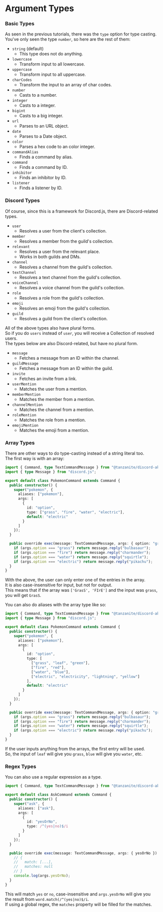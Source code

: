 <!-- markdownlint-disable MD001 -->

# Argument Types

### Basic Types

As seen in the previous tutorials, there was the `type` option for type casting.  
You've only seen the type `number`, so here are the rest of them:

- `string` (default)
  - This type does not do anything.
- `lowercase`
  - Transform input to all lowercase.
- `uppercase`
  - Transform input to all uppercase.
- `charCodes`
  - Transform the input to an array of char codes.
- `number`
  - Casts to a number.
- `integer`
  - Casts to a integer.
- `bigint`
  - Casts to a big integer.
- `url`
  - Parses to an URL object.
- `date`
  - Parses to a Date object.
- `color`
  - Parses a hex code to an color integer.
- `commandAlias`
  - Finds a command by alias.
- `command`
  - Finds a command by ID.
- `inhibitor`
  - Finds an inhibitor by ID.
- `listener`
  - Finds a listener by ID.

### Discord Types

Of course, since this is a framework for Discord.js, there are Discord-related types.

- `user`
  - Resolves a user from the client's collection.
- `member`
  - Resolves a member from the guild's collection.
- `relevant`
  - Resolves a user from the relevant place.
  - Works in both guilds and DMs.
- `channel`
  - Resolves a channel from the guild's collection.
- `textChannel`
  - Resolves a text channel from the guild's collection.
- `voiceChannel`
  - Resolves a voice channel from the guild's collection.
- `role`
  - Resolves a role from the guild's collection.
- `emoji`
  - Resolves an emoji from the guild's collection.
- `guild`
  - Resolves a guild from the client's collection.

All of the above types also have plural forms.  
So if you do `users` instead of `user`, you will receive a Collection of resolved users.  
The types below are also Discord-related, but have no plural form.

- `message`
  - Fetches a message from an ID within the channel.
- `guildMessage`
  - Fetches a message from an ID within the guild.
- `invite`
  - Fetches an invite from a link.
- `userMention`
  - Matches the user from a mention.
- `memberMention`
  - Matches the member from a mention.
- `channelMention`
  - Matches the channel from a mention.
- `roleMention`
  - Matches the role from a mention.
- `emojiMention`
  - Matches the emoji from a mention.

### Array Types

There are other ways to do type-casting instead of a string literal too.  
The first way is with an array:

```ts
import { Command, type TextCommandMessage } from "@tanzanite/discord-akairo";
import { type Message } from "discord.js";

export default class PokemonCommand extends Command {
  public constructor() {
    super("pokemon", {
      aliases: ["pokemon"],
      args: [
        {
          id: "option",
          type: ["grass", "fire", "water", "electric"],
          default: "electric"
        }
      ]
    });
  }

  public override exec(message: TextCommandMessage, args: { option: "grass" | "fire" | "water" | "electric" }): Promise<Message> {
    if (args.option === "grass") return message.reply("bulbasaur");
    if (args.option === "fire") return message.reply("charmander");
    if (args.option === "water") return message.reply("squirtle");
    if (args.option === "electric") return message.reply("pikachu");
  }
}
```

With the above, the user can only enter one of the entries in the array.  
It is also case-insensitive for input, but not for output.  
This means that if the array was `['GrasS', 'FIrE']` and the input was `grass`, you will get `GrasS`.

You can also do aliases with the array type like so:

```ts
import { Command, type TextCommandMessage } from "@tanzanite/discord-akairo";
import { type Message } from "discord.js";

export default class PokemonCommand extends Command {
  public constructor() {
    super("pokemon", {
      aliases: ["pokemon"],
      args: [
        {
          id: "option",
          type: [
            ["grass", "leaf", "green"],
            ["fire", "red"],
            ["water", "blue"],
            ["electric", "electricity", "lightning", "yellow"]
          ],
          default: "electric"
        }
      ]
    });
  }

  public override exec(message: TextCommandMessage, args: { option: "grass" | "fire" | "water" | "electric" }): Promise<Message> {
    if (args.option === "grass") return message.reply("bulbasaur");
    if (args.option === "fire") return message.reply("charmander");
    if (args.option === "water") return message.reply("squirtle");
    if (args.option === "electric") return message.reply("pikachu");
  }
}
```

If the user inputs anything from the arrays, the first entry will be used.  
So, the input of `leaf` will give you `grass`, `blue` will give you `water`, etc.

### Regex Types

You can also use a regular expression as a type.

```ts
import { Command, type TextCommandMessage } from "@tanzanite/discord-akairo";

export default class AskCommand extends Command {
  public constructor() {
    super("ask", {
      aliases: ["ask"],
      args: [
        {
          id: "yesOrNo",
          type: /^(yes|no)$/i
        }
      ]
    });
  }

  public override exec(message: TextCommandMessage, args: { yesOrNo }) {
    // {
    //   match: [...],
    //   matches: null
    // }
    console.log(args.yesOrNo);
  }
}
```

This will match `yes` or `no`, case-insensitive and `args.yesOrNo` will give you the result from `word.match(/^(yes|no)$/i`.  
If using a global regex, the `matches` property will be filled for the matches.

